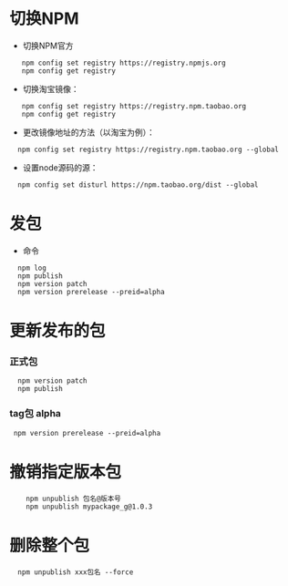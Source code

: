 # 切换NPM
- 切换NPM官方
```
   npm config set registry https://registry.npmjs.org
   npm config get registry
```   
 - 切换淘宝镜像：
 ```
    npm config set registry https://registry.npm.taobao.org
    npm config get registry
```
- 更改镜像地址的方法（以淘宝为例）：
```
  npm config set registry https://registry.npm.taobao.org --global
```
- 设置node源码的源：
```
  npm config set disturl https://npm.taobao.org/dist --global
```
  
# 发包
- 命令
```
  npm log
  npm publish
  npm version patch
  npm version prerelease --preid=alpha
```


# 更新发布的包
### 正式包
```
  npm version patch
  npm publish
```

### tag包  alpha
```
 npm version prerelease --preid=alpha
```
# 撤销指定版本包

```
    npm unpublish 包名@版本号
    npm unpublish mypackage_g@1.0.3
```

# 删除整个包
```
  npm unpublish xxx包名 --force
```
